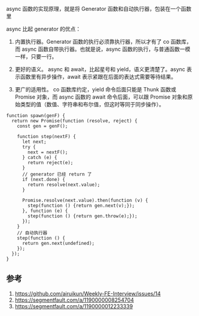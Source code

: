 async 函数的实现原理，就是将 Generator 函数和自动执行器，包装在一个函数里

async 比起 generator 的优点：
1. 内置执行器。Generator 函数的执行必须靠执行器，所以才有了 co 函数库，而 async 函数自带执行器。也就是说，async 函数的执行，与普通函数一模一样，只要一行。

2. 更好的语义。 async 和 await，比起星号和 yield，语义更清楚了。async 表示函数里有异步操作，await 表示紧跟在后面的表达式需要等待结果。

3. 更广的适用性。 co 函数库约定，yield 命令后面只能是 Thunk 函数或 Promise 对象，而 async 函数的 await 命令后面，可以跟 Promise 对象和原始类型的值（数值、字符串和布尔值，但这时等同于同步操作）。

``` 
function spawn(genF) {
  return new Promise(function (resolve, reject) {
    const gen = genF();

    function step(nextF) {
      let next;
      try {
        next = nextF();
      } catch (e) {
        return reject(e);
      }
      // generator 已经 return 了
      if (next.done) {
        return resolve(next.value);
      }

      Promise.resolve(next.value).then(function (v) {
        step(function () {return gen.next(v);});
      }, function (e) {
        step(function () {return gen.throw(e);});
      });
    }
    // 自动执行器
    step(function () {
      return gen.next(undefined);
    });
  });
}
```

## 参考
1. https://github.com/airuikun/Weekly-FE-Interview/issues/14
2. https://segmentfault.com/a/1190000008254704
3. https://segmentfault.com/a/1190000012233339